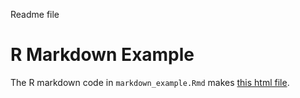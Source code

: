 Readme file

# R Markdown Example #

The R markdown code in `markdown_example.Rmd` makes [this html file](https://htmlpreview.github.io/?https://github.com/pithymaxim/teaching/blob/main/Rscraps/logging/markdown_example_output.html). 
